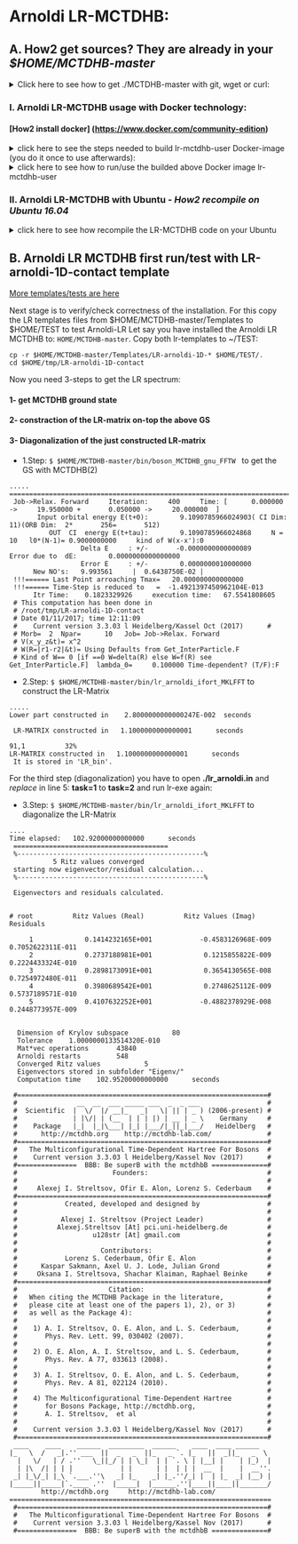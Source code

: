 # Arnoldi LR-MCTDHB:

## A. How2 get sources? They are already in your ___$HOME/MCTDHB-master___
<details>
<summary> Click here to see how to get ./MCTDHB-master with git, wget or curl:</summary>
 a)  Clone the latest version of the MCTDHB package to the directory MCTDHB-master:
<pre><code>
git clone https://github.com/u128str/MCTDHB.git MCTDHB-master
</code></pre>
b)  OR download zip-archive MCTDHB-master.zip:
<pre><code>
wget --no-check-certificate --content-disposition https://github.com/u128str/MCTDHB/archive/master.zip
</code></pre>
<pre><code>
curl -LJO https://github.com/u128str/MCTDHB/archive/master.zip
</code></pre>
Unzip the downloaded archive to the directory MCTDHB-master
<pre><code>
unzip MCTDHB-master.zip
</code></pre>
</details>

### I. Arnoldi LR-MCTDHB usage with Docker technology:
#### [How2 install docker] (https://www.docker.com/community-edition)
<details>
<summary> click here to see the steps needed to build lr-mctdhb-user Docker-image (you do it once to use afterwards):</summary>
1)  Get ./MCTDHB-master with the above A. step and cd to it:
<pre><code>
$ cd $HOME/MCTDHB-master
</code></pre>
2)  Build (~14 mins) the lr-mctdhb-user Docker-image from available Dokerfile.LR.user (Why rebuild locally? Because it  installs/rebuilds MKL+parpack+... final image size is about of ~4.5GB)
<pre><code>
$ docker build --no-cache -f Dockerfile.LR.user -t lr-mctdhb-user .
</code></pre>
You will see:
<pre><code>
MCTDHB-master$ docker build --no-cache -f Dockerfile.LR.user -t lr-mctdhb-user .
Sending build context to Docker daemon  22.44MB
Step 1/11 : FROM mctdhb/minunix:latest
 ---> ff5670deb65e
Step 2/11 : MAINTAINER Alexej I. Streltsov  <u128str@gmail.com>
 ---> Running in 095ef9d2fc04
 ---> 65ebf30fa94a
Removing intermediate container 095ef9d2fc04
Step 3/11 : ENV MKL_PATH /opt/intel
 ---> Running in 6e13ff131f83
 ---> 233ca4ea1ed5
Removing intermediate container 6e13ff131f83
Step 4/11 : RUN apt-get update &&   apt-get install -y man tar wget cpio unzip autoconf sudo
 ---> Running in 53f710f63281
Get:1 http://security.ubuntu.com/ubuntu xenial-security InRelease [102 kB]
Hit:2 http://archive.ubuntu.com/ubuntu xenial InRelease
Get:3 http://archive.ubuntu.com/ubuntu xenial-updates InRelease [102 kB]
.....
Successfully tagged lr-mctdhb-user:latest
</code></pre>
To check the available dockers, type <code> docker images</code>:
<pre><code>
$ docker images
~/MCTDHB-master$ docker images
REPOSITORY          TAG                 IMAGE ID            CREATED              SIZE
lr-mctdhb-user      latest              7284eda37179        About a minute ago   4.3GB
mctdhb/auto-build   latest              8dad46489fd3        44 minutes ago       532MB
mctdhb/minunix      latest              ff5670deb65e        13 days ago          434MB
</code></pre>
</details>

<details>
<summary> click here to see how to run/use the builded above Docker image lr-mctdhb-user</summary>
Run docker:
<pre><code>
$ docker run --hostname lr-mctdhb-user --rm -it lr-mctdhb-user
</code></pre>
and you will be inside the docker container in the with the tests already copied to the $HOME/TEST directory
<pre><code> 
user@lr-mctdhb-user:~$ ls -ltr
total 11664
-rw-rw-r--  1 user user 11934007 Nov  2 17:21 MCTDHB-master.zip
drwxrwxr-x 17 user user     4096 Nov  2 17:21 MCTDHB-master
drwxrwxr-x  4 user user     4096 Nov  2 17:21 TEST
user@lr-mctdhb-user:~$ ls -ltr TEST 
total 8
drwxrwxr-x 2 user user 4096 Nov  2 17:21 LR-arnoldi-1D-him
drwxrwxr-x 2 user user 4096 Nov  2 17:21 LR-arnoldi-1D-contact
</code></pre>
</details>


### II. Arnoldi LR-MCTDHB with Ubuntu  - _How2 recompile on Ubuntu 16.04_

<details>
<summary> click here to see how recompile the LR-MCTDHB code on your Ubuntu</summary>

1) ```$ sudo apt-get update && apt-get install -y man tar wget cpio unzip autoconf vim make openmpi-bin libopenmpi-dev fftw3 fftw3-dev libblas-dev liblapack-dev ``` 
2) ```$ mkdir $HOME/tmp && cd $HOME/tmp ```  you are at your $HOME/tmp
3) ```$ wget -q http://registrationcenter-download.intel.com/akdlm/irc_nas/tec/12070/l_mkl_2018.0.128.tgz  ``` Download MKL install package l_mkl_2018.0.128.tgz
4) ```$ tar -xzf l_mkl_2018.0.128.tgz  && cd l_mkl_2018.0.128 && sed -i 's/ACCEPT_EULA=decline/ACCEPT_EULA=accept/g' silent.cfg ``` 
5) ```$ sudo ./install.sh -s silent.cfg```
6) ```$ wget https://github.com/opencollab/arpack-ng/archive/master.zip && unzip master.zip && cd arpack-ng-master && sh bootstrap && ./configure  --enable-mpi && make ```
7) ```$ sudo make install ```  Installing arpack libs globally to: /usr/local/lib
8) ```$ sudo echo "${MKL_PATH}/mkl/lib/intel64" >> /etc/ld.so.conf.d/intel.conf && ldconfig && echo ". /opt/intel/bin/compilervars.sh intel64" >> /etc/bash.bashrc``` 
9) ```$ . /opt/intel/bin/compilervars.sh intel64``` Defining MKL-related variables
10) ```$ cd ```
11) ```$ wget --no-check-certificate --content-disposition https://github.com/u128str/MCTDHB/archive/master.zip```
12) ```$ unzip MCTDHB-master.zip ```
13) ```$ cd MCTDHB-master```
14) ```$ make mk_file=ARNOLDI_gcc_mkl.mk``` to compile the Arnoldi LR MCTDHB

__Congrads!__
At this point the LR-Arnoldi-MCTDHB package is installed in your local Ubuntu system at $HOME/MCTDHB-master:
```
~/MCTDHB-master/bin# ls -ltrh
total 7.4M
-rwxr-xr-x 1 root root 2.3M Nov  1 12:04 boson_MCTDHB_ifort_MKLFFT
-rwxr-xr-x 1 root root 2.6M Nov  1 12:04 properties_LR_ifort_MKLFFT
-rwxr-xr-x 1 root root 2.7M Nov  1 12:04 lr_arnoldi_ifort_MKLFFT
```
</details>

## B.  Arnoldi LR MCTDHB first run/test with  __LR-arnoldi-1D-contact__ template

[More templates/tests are here](https://github.com/u128str/MCTDHB/blob/master/Templates)

Next stage is to verify/check correctness of the installation. For this copy the LR templates files from $HOME/MCTDHB-master/Templates to $HOME/TEST  to test Arnoldi-LR
Let say you have installed the Arnoldi LR MCTDHB to: ``` HOME/MCTDHB-master ```.
Copy both lr-templates to ~/TEST:
```
cp -r $HOME/MCTDHB-master/Templates/LR-arnoldi-1D-* $HOME/TEST/.
cd $HOME/tmp/LR-arnoldi-1D-contact
```

Now you need 3-steps to get the LR spectrum: 
#### 1- get MCTDHB ground state
#### 2- constraction of the LR-matrix on-top the above GS
#### 3- Diagonalization of the just constructed LR-matrix

* 1.Step: ```$ $HOME/MCTDHB-master/bin/boson_MCTDHB_gnu_FFTW ``` to get the GS with MCTDHB(2)
```
.....
====================================================================================================
 Job->Relax. Forward     Iteration:     400     Time: [      0.000000 ->     19.950000 +       0.050000 ->     20.000000  ]
       Input orbital energy E(t+0):        9.1090785966024903( CI Dim:        11)(ORB Dim:  2*       256=       512)
          OUT  CI  energy E(t+tau):        9.1090785966024868     N =         10   l0*(N-1)= 0.9000000000     kind of W(x-x'):0
                  Delta E     : +/-       -0.0000000000000089                  Error due to  dE:        0.0000000000000000
                  Error E     : +/-        0.0000000010000000
      New NO's:   9.993561     |  0.6438750E-02 |
 !!!====== Last Point arroaching Tmax=   20.000000000000000
 !!!====== Time-Step is reduced to   =  -1.4921397450962104E-013
      Itr Time:    0.1823329926     execution time:   67.5541808605
 # This computation has been done in
 # /root/tmp/LR-arnoldi-1D-contact
 # Date 01/11/2017; time 12:11:09
 #    Current version 3.3.03 l Heidelberg/Kassel Oct (2017)      #
 # Morb=  2  Npar=      10   Job= Job->Relax. Forward
 # V(x_y_z&t)= x^2
 # W(R=|r1-r2|&t)= Using Defaults from Get_InterParticle.F
 # Kind of W== 0 [if ==0 W=delta(R) else W=f(R) see Get_InterParticle.F]  lambda_0=     0.100000 Time-dependent? (T/F):F
```

* 2.Step: ```$ $HOME/MCTDHB-master/bin/lr_arnoldi_ifort_MKLFFT``` to construct the LR-Matrix
```
.....
Lower part constructed in    2.8000000000000247E-002  seconds

 LR-MATRIX constructed in   1.1000000000000001      seconds
                                                                                                                                                                91,1          32%
LR-MATRIX constructed in   1.1000000000000001      seconds
 It is stored in 'LR_bin'.
```
For the third step (diagonalization) you have to open __./lr_arnoldi.in__ and _replace_ in line 5:  __task=1__ to __task=2__ and run lr-exe again:

* 3.Step: ```$ $HOME/MCTDHB-master/bin/lr_arnoldi_ifort_MKLFFT``` to diagonalize the LR-Matrix
```
....
Time elapsed:   102.92000000000000      seconds
 =======================================
 %-----------------------------------------------%
           5 Ritz values converged
 starting now eigenvector/residual calculation...
 %-----------------------------------------------%

 Eigenvectors and residuals calculated.


# root          Ritz Values (Real)          Ritz Values (Imag)          Residuals

     1             0.1414232165E+001            -0.4583126968E-009             0.7052622311E-011
     2             0.2737188981E+001             0.1215855822E-009             0.2224433324E-010
     3             0.2898173091E+001             0.3654130565E-008             0.7254972480E-011
     4             0.3980689542E+001             0.2748625112E-009             0.5737189571E-010
     5             0.4107632252E+001            -0.4882378929E-008             0.2448773957E-009


  Dimension of Krylov subspace           80
  Tolerance    1.0000000133514320E-010
  Mat*vec operations       43840
  Arnoldi restarts         548
  Converged Ritz values           5
  Eigenvectors stored in subfolder "Eigenv/"
  Computation time    102.95200000000000      seconds

```

```
 #===============================================================#
 #               __  __  ___ _____ ___  _  _ ___                 #
 #  Scientific  |  \/  |/ __|_   _|   \| || | _ ) (2006-present) #
 #              | |\/| | (__  | | | |) | __ | _ \    Germany     #
 #    Package   |_|  |_|\___| |_| |___/|_||_|___/   Heidelberg   #
 #      http://mctdhb.org    http://mctdhb-lab.com/              #
 #===============================================================#
 #   The Multiconfigurational Time-Dependent Hartree For Bosons  #
 #    Current version 3.3.03 l Heidelberg/Kassel Nov (2017)      #
 #===============  BBB: Be superB with the mctdhbB ==============#
 #                        Founders:                              #
 #                                                               #
 #     Alexej I. Streltsov, Ofir E. Alon, Lorenz S. Cederbaum    #
 #===============================================================#
 #            Created, developed and designed by                 #
 #                                                               #
 #           Alexej I. Streltsov (Project Leader)                #
 #          Alexej.Streltsov [At] pci.uni-heidelberg.de          #
 #                   u128str [At] gmail.com                      #
 #                                                               #
 #                     Contributors:                             #
 #            Lorenz S. Cederbaum, Ofir E. Alon                  #
 #      Kaspar Sakmann, Axel U. J. Lode, Julian Grond            #
 #     Oksana I. Streltsova, Shachar Klaiman, Raphael Beinke     #
 #===============================================================#
 #                       Citation:                               #
 #   When citing the MCTDHB Package in the literature,           #
 #   please cite at least one of the papers 1), 2), or 3)        #
 #   as well as the Package 4):                                  #
 #                                                               #
 #    1) A. I. Streltsov, O. E. Alon, and L. S. Cederbaum,       #
 #       Phys. Rev. Lett. 99, 030402 (2007).                     #
 #                                                               #
 #    2) O. E. Alon, A. I. Streltsov, and L. S. Cederbaum,       #
 #       Phys. Rev. A 77, 033613 (2008).                         #
 #                                                               #
 #    3) A. I. Streltsov, O. E. Alon, and L. S. Cederbaum,       #
 #       Phys. Rev. A 81, 022124 (2010).                         #
 #                                                               #
 #    4) The Multiconfigurational Time-Dependent Hartree         #
 #       for Bosons Package, http://mctdhb.org,                  #
 #       A. I. Streltsov,  et al                                 #
 #                                                               #
 #    Current version 3.3.03 l Heidelberg/Kassel Nov (2017)      #
 #===============================================================#
 ____    ____    ______  _________  ______    ____  ____ ______
|_   \  /   _|.'' ___  ||  _   _  ||_   _ `. |_   ||  _||_   _  \ 
  |   \/   | / .''   \_||_/ | | \_|  | | `. \ | |__| |    | |_)  |
  | |\  /| | | |            | |      | |  | | |  __  |    |  __''.
 _| |_\/_| |_\ `.___.''\   _| |_    _| |_.''/_| |  | |_  _| |__) |
|_____||_____|`.____ .''  |_____|  |______.''|____||____||_______/
        http://mctdhb.org     http://mctdhb-lab.com/
==================================================================
 #===============================================================#
 #   The Multiconfigurational Time-Dependent Hartree For Bosons  #
 #    Current version 3.3.03 l Heidelberg/Kassel Nov (2017)      #
 #===============  BBB: Be superB with the mctdhbB ==============#
```
